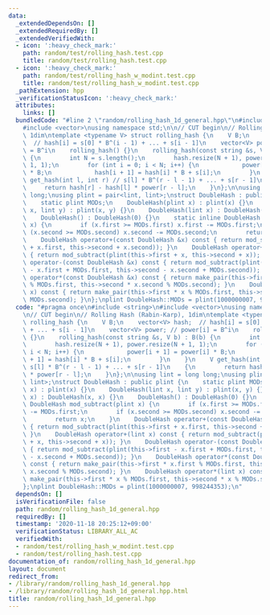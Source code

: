 ```yaml
---
data:
  _extendedDependsOn: []
  _extendedRequiredBy: []
  _extendedVerifiedWith:
  - icon: ':heavy_check_mark:'
    path: random/test/rolling_hash.test.cpp
    title: random/test/rolling_hash.test.cpp
  - icon: ':heavy_check_mark:'
    path: random/test/rolling_hash_w_modint.test.cpp
    title: random/test/rolling_hash_w_modint.test.cpp
  _pathExtension: hpp
  _verificationStatusIcon: ':heavy_check_mark:'
  attributes:
    links: []
  bundledCode: "#line 2 \"random/rolling_hash_1d_general.hpp\"\n#include <string>\n\
    #include <vector>\nusing namespace std;\n\n// CUT begin\n// Rolling Hash (Rabin-Karp),\
    \ 1dim\ntemplate <typename V> struct rolling_hash {\n    V B;\n    vector<V> hash;\
    \  // hash[i] = s[0] * B^(i - 1) + ... + s[i - 1]\n    vector<V> power; // power[i]\
    \ = B^i\n    rolling_hash() {}\n    rolling_hash(const string &s, V b) : B(b)\
    \ {\n        int N = s.length();\n        hash.resize(N + 1), power.resize(N +\
    \ 1, 1);\n        for (int i = 0; i < N; i++) {\n            power[i + 1] = power[i]\
    \ * B;\n            hash[i + 1] = hash[i] * B + s[i];\n        }\n    }\n    V\
    \ get_hash(int l, int r) // s[l] * B^(r - l - 1) + ... + s[r - 1]\n    {\n   \
    \     return hash[r] - hash[l] * power[r - l];\n    }\n};\n\nusing lint = long\
    \ long;\nusing plint = pair<lint, lint>;\nstruct DoubleHash : public plint {\n\
    \    static plint MODs;\n    DoubleHash(plint x) : plint(x) {}\n    DoubleHash(lint\
    \ x, lint y) : plint(x, y) {}\n    DoubleHash(lint x) : DoubleHash(x, x) {}\n\
    \    DoubleHash() : DoubleHash(0) {}\n    static inline DoubleHash mod_subtract(plint\
    \ x) {\n        if (x.first >= MODs.first) x.first -= MODs.first;\n        if\
    \ (x.second >= MODs.second) x.second -= MODs.second;\n        return x;\n    }\n\
    \    DoubleHash operator+(const DoubleHash &x) const { return mod_subtract(plint(this->first\
    \ + x.first, this->second + x.second)); }\n    DoubleHash operator+(lint x) const\
    \ { return mod_subtract(plint(this->first + x, this->second + x)); }\n    DoubleHash\
    \ operator-(const DoubleHash &x) const { return mod_subtract(plint(this->first\
    \ - x.first + MODs.first, this->second - x.second + MODs.second)); }\n    DoubleHash\
    \ operator*(const DoubleHash &x) const { return make_pair(this->first * x.first\
    \ % MODs.first, this->second * x.second % MODs.second); }\n    DoubleHash operator*(lint\
    \ x) const { return make_pair(this->first * x % MODs.first, this->second * x %\
    \ MODs.second); }\n};\nplint DoubleHash::MODs = plint(1000000007, 998244353);\n"
  code: "#pragma once\n#include <string>\n#include <vector>\nusing namespace std;\n\
    \n// CUT begin\n// Rolling Hash (Rabin-Karp), 1dim\ntemplate <typename V> struct\
    \ rolling_hash {\n    V B;\n    vector<V> hash;  // hash[i] = s[0] * B^(i - 1)\
    \ + ... + s[i - 1]\n    vector<V> power; // power[i] = B^i\n    rolling_hash()\
    \ {}\n    rolling_hash(const string &s, V b) : B(b) {\n        int N = s.length();\n\
    \        hash.resize(N + 1), power.resize(N + 1, 1);\n        for (int i = 0;\
    \ i < N; i++) {\n            power[i + 1] = power[i] * B;\n            hash[i\
    \ + 1] = hash[i] * B + s[i];\n        }\n    }\n    V get_hash(int l, int r) //\
    \ s[l] * B^(r - l - 1) + ... + s[r - 1]\n    {\n        return hash[r] - hash[l]\
    \ * power[r - l];\n    }\n};\n\nusing lint = long long;\nusing plint = pair<lint,\
    \ lint>;\nstruct DoubleHash : public plint {\n    static plint MODs;\n    DoubleHash(plint\
    \ x) : plint(x) {}\n    DoubleHash(lint x, lint y) : plint(x, y) {}\n    DoubleHash(lint\
    \ x) : DoubleHash(x, x) {}\n    DoubleHash() : DoubleHash(0) {}\n    static inline\
    \ DoubleHash mod_subtract(plint x) {\n        if (x.first >= MODs.first) x.first\
    \ -= MODs.first;\n        if (x.second >= MODs.second) x.second -= MODs.second;\n\
    \        return x;\n    }\n    DoubleHash operator+(const DoubleHash &x) const\
    \ { return mod_subtract(plint(this->first + x.first, this->second + x.second));\
    \ }\n    DoubleHash operator+(lint x) const { return mod_subtract(plint(this->first\
    \ + x, this->second + x)); }\n    DoubleHash operator-(const DoubleHash &x) const\
    \ { return mod_subtract(plint(this->first - x.first + MODs.first, this->second\
    \ - x.second + MODs.second)); }\n    DoubleHash operator*(const DoubleHash &x)\
    \ const { return make_pair(this->first * x.first % MODs.first, this->second *\
    \ x.second % MODs.second); }\n    DoubleHash operator*(lint x) const { return\
    \ make_pair(this->first * x % MODs.first, this->second * x % MODs.second); }\n\
    };\nplint DoubleHash::MODs = plint(1000000007, 998244353);\n"
  dependsOn: []
  isVerificationFile: false
  path: random/rolling_hash_1d_general.hpp
  requiredBy: []
  timestamp: '2020-11-18 20:25:12+09:00'
  verificationStatus: LIBRARY_ALL_AC
  verifiedWith:
  - random/test/rolling_hash_w_modint.test.cpp
  - random/test/rolling_hash.test.cpp
documentation_of: random/rolling_hash_1d_general.hpp
layout: document
redirect_from:
- /library/random/rolling_hash_1d_general.hpp
- /library/random/rolling_hash_1d_general.hpp.html
title: random/rolling_hash_1d_general.hpp
---
```

